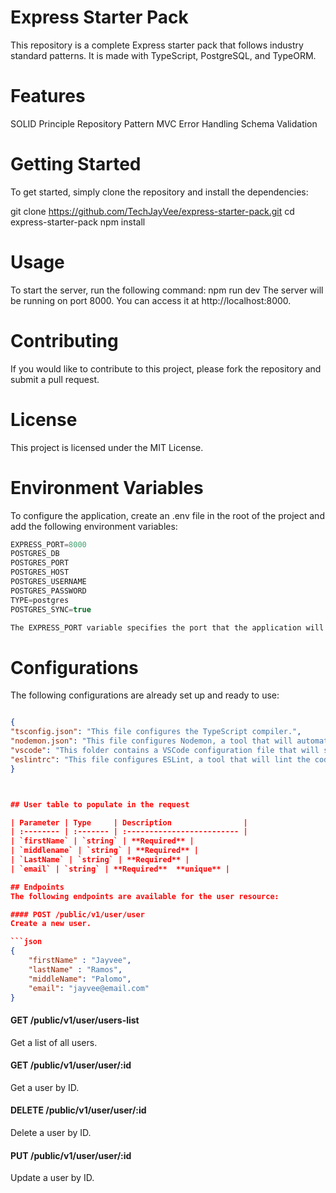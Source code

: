 # Express Starter Pack

This repository is a complete Express starter pack that follows industry standard patterns. It is made with TypeScript, PostgreSQL, and TypeORM.

# Features

SOLID Principle
Repository Pattern
MVC
Error Handling
Schema Validation

# Getting Started

To get started, simply clone the repository and install the dependencies:

git clone https://github.com/TechJayVee/express-starter-pack.git
cd express-starter-pack
npm install

# Usage

To start the server, run the following command:
npm run dev
The server will be running on port 8000. You can access it at http://localhost:8000.

# Contributing

If you would like to contribute to this project, please fork the repository and submit a pull request.

# License

This project is licensed under the MIT License.

# Environment Variables

To configure the application, create an .env file in the root of the project and add the following environment variables:

```js
EXPRESS_PORT=8000
POSTGRES_DB
POSTGRES_PORT
POSTGRES_HOST
POSTGRES_USERNAME
POSTGRES_PASSWORD
TYPE=postgres
POSTGRES_SYNC=true

The EXPRESS_PORT variable specifies the port that the application will listen on. The POSTGRES_* variables specify the connection details for the PostgreSQL database. The TYPE variable specifies the type of database that the application will use. The POSTGRES_SYNC is set to autmatically migrate your entities to your database everytime it detects changes to your entities
```

# Configurations

The following configurations are already set up and ready to use:

````json

{
"tsconfig.json": "This file configures the TypeScript compiler.",
"nodemon.json": "This file configures Nodemon, a tool that will automatically restart the application when changes are made to the code.",
"vscode": "This folder contains a VSCode configuration file that will set up the editor with the necessary settings and extensions.",
"eslintrc": "This file configures ESLint, a tool that will lint the code for errors."
}



## User table to populate in the request

| Parameter | Type     | Description                |
| :-------- | :------- | :------------------------- |
| `firstName` | `string` | **Required** |
| `middlename` | `string` | **Required** |
| `LastName` | `string` | **Required** |
| `email` | `string` | **Required**  **unique** |

## Endpoints
The following endpoints are available for the user resource:

#### POST /public/v1/user/user
Create a new user.

```json
{
    "firstName" : "Jayvee",
    "lastName" : "Ramos",
    "middleName": "Palomo",
    "email": "jayvee@email.com"
}
````

#### GET /public/v1/user/users-list

Get a list of all users.

#### GET /public/v1/user/user/:id

Get a user by ID.

#### DELETE /public/v1/user/user/:id

Delete a user by ID.

#### PUT /public/v1/user/user/:id

Update a user by ID.
